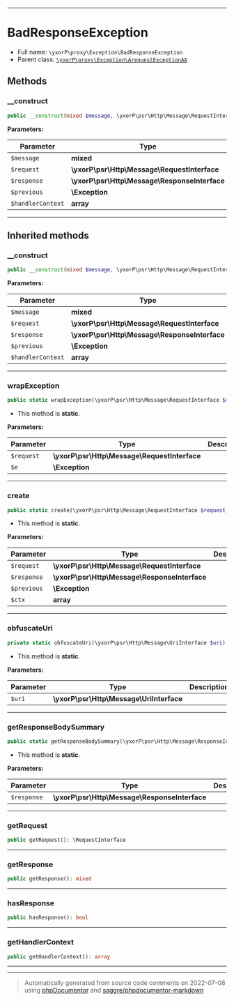 ***

# BadResponseException





* Full name: `\yxorP\proxy\Exception\BadResponseException`
* Parent class: [`\yxorP\proxy\Exception\ArequestExceptionAA`](./ArequestExceptionAA.md)




## Methods


### __construct



```php
public __construct(mixed $message, \yxorP\psr\Http\Message\RequestInterface $request, \yxorP\psr\Http\Message\ResponseInterface $response = null, \Exception $previous = null, array $handlerContext = []): mixed
```








**Parameters:**

| Parameter | Type | Description |
|-----------|------|-------------|
| `$message` | **mixed** |  |
| `$request` | **\yxorP\psr\Http\Message\RequestInterface** |  |
| `$response` | **\yxorP\psr\Http\Message\ResponseInterface** |  |
| `$previous` | **\Exception** |  |
| `$handlerContext` | **array** |  |




***


## Inherited methods


### __construct



```php
public __construct(mixed $message, \yxorP\psr\Http\Message\RequestInterface $request, \yxorP\psr\Http\Message\ResponseInterface $response = null, \Exception $previous = null, array $handlerContext = []): mixed
```








**Parameters:**

| Parameter | Type | Description |
|-----------|------|-------------|
| `$message` | **mixed** |  |
| `$request` | **\yxorP\psr\Http\Message\RequestInterface** |  |
| `$response` | **\yxorP\psr\Http\Message\ResponseInterface** |  |
| `$previous` | **\Exception** |  |
| `$handlerContext` | **array** |  |




***

### wrapException



```php
public static wrapException(\yxorP\psr\Http\Message\RequestInterface $request, \Exception $e): \yxorP\proxy\Exception\ArequestExceptionAA|\Exception
```



* This method is **static**.




**Parameters:**

| Parameter | Type | Description |
|-----------|------|-------------|
| `$request` | **\yxorP\psr\Http\Message\RequestInterface** |  |
| `$e` | **\Exception** |  |




***

### create



```php
public static create(\yxorP\psr\Http\Message\RequestInterface $request, \yxorP\psr\Http\Message\ResponseInterface $response = null, \Exception $previous = null, array $ctx = []): mixed
```



* This method is **static**.




**Parameters:**

| Parameter | Type | Description |
|-----------|------|-------------|
| `$request` | **\yxorP\psr\Http\Message\RequestInterface** |  |
| `$response` | **\yxorP\psr\Http\Message\ResponseInterface** |  |
| `$previous` | **\Exception** |  |
| `$ctx` | **array** |  |




***

### obfuscateUri



```php
private static obfuscateUri(\yxorP\psr\Http\Message\UriInterface $uri): \yxorP\psr\Http\Message\UriInterface
```



* This method is **static**.




**Parameters:**

| Parameter | Type | Description |
|-----------|------|-------------|
| `$uri` | **\yxorP\psr\Http\Message\UriInterface** |  |




***

### getResponseBodySummary



```php
public static getResponseBodySummary(\yxorP\psr\Http\Message\ResponseInterface $response): ?string
```



* This method is **static**.




**Parameters:**

| Parameter | Type | Description |
|-----------|------|-------------|
| `$response` | **\yxorP\psr\Http\Message\ResponseInterface** |  |




***

### getRequest



```php
public getRequest(): \RequestInterface
```











***

### getResponse



```php
public getResponse(): mixed
```











***

### hasResponse



```php
public hasResponse(): bool
```











***

### getHandlerContext



```php
public getHandlerContext(): array
```











***


***
> Automatically generated from source code comments on 2022-07-08 using [phpDocumentor](http://www.phpdoc.org/) and [saggre/phpdocumentor-markdown](https://github.com/Saggre/phpDocumentor-markdown)
